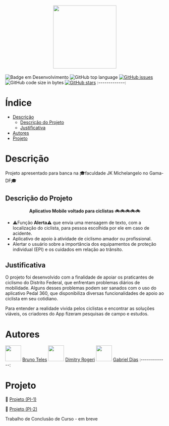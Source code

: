 <h1 align="center"> <img src="https://github.com/cibersky-code/Pedal360/blob/master/app/src/main/res/drawable-v24/logo.png?raw=true" style="width:200px;heigh:200px;"></h1>



![Badge em Desenvolvimento](http://img.shields.io/static/v1?label=STATUS&message=EM%20DESENVOLVIMENTO&color=GREEN&)  ![GitHub top language](https://img.shields.io/github/languages/top/cibersky-code/Pedal360)  [![GitHub issues](https://img.shields.io/github/issues/cibersky-code/Pedal360)](https://github.com/cibersky-code/Pedal360/issues)  ![GitHub code size in bytes](https://img.shields.io/github/languages/code-size/cibersky-code/Pedal360)  [![GitHub stars](https://img.shields.io/github/stars/cibersky-code/Pedal360)](https://github.com/cibersky-code/Pedal360/stargazers) 
:-------------: 


Índice
=================
<!--ts-->
   * [Descrição](#Descrição)
      * [Descrição do Projeto](#Descrição-do-Projeto)
      * [Justificativa](#Justificativa)      
   * [Autores](#Autores)
   * [Projeto](#Projeto)
<!--te-->



Descrição
============

Projeto apresentado para banca na :mortar_board:faculdade JK Michelangelo no Gama-DF:mortar_board:

Descrição do Projeto
-----

**<p align="center">Aplicativo Mobile voltado para ciclistas :bike::bike::bike::bike::bike:</p>**

- :warning:Função **Alerta**:warning: que envia uma mensagem de texto, com a localização do ciclista, para pessoa escolhida por ele em caso de acidente.
- Aplicativo de apoio à atividade de ciclismo amador ou profissional.
- Alertar o usuário sobre a importância dos equipamentos de proteção individual (EPI) e os cuidados em relação ao trânsito.

Justificativa
-----

O projeto foi desenvolvido com a finalidade de apoiar os praticantes de ciclismo do Distrito Federal, que enfrentam problemas diários de mobilidade. Alguns desses problemas podem ser sanados com o uso do aplicativo Pedal 360, que disponibiliza diversas funcionalidades de apoio ao ciclista em seu cotidiano.

Para entender a realidade vivida pelos ciclistas e encontrar as soluções viáveis, os criadores do App fizeram pesquisas de campo e  estudos.

Autores
============

<img src="https://user-images.githubusercontent.com/71657248/159640582-2180750c-abe7-4fb1-bb28-2d7366fb1cf9.jpeg" style="width:50px;heigh:50px;">  [Bruno Teles](https://github.com/cibersky-code) <img src="https://user-images.githubusercontent.com/71657248/159640502-d0800ddd-b67a-444c-aa5d-34f57fdd5c19.jpg" style="width:50px;heigh:50px;"> [Dimitry Rogeri](https://github.com/Dimitry-Rogeri)  <img src="https://user-images.githubusercontent.com/71657248/159640373-1df960a4-eb72-461a-8d0c-24196c6737fb.jpg" style="width:50px;heigh:50px;">  [Gabriel Dias](https://github.com/GabrielOrg)
:-------------:

Projeto
============

:pushpin: [Projeto (PI-1)](https://docs.google.com/document/d/1c1r9XdR29WWRlePdd9X63k3-_TKvyCgwBHj5BRP_QAM/edit?usp=sharing)

:pushpin: [Projeto (PI-2)](https://docs.google.com/document/d/1Kte8NIpNfFGthGRjDH43uwElRE3LwS98/edit?usp=sharing&ouid=113948612274658050142&rtpof=true&sd=true)

Trabalho de Conclusão de Curso - em breve
